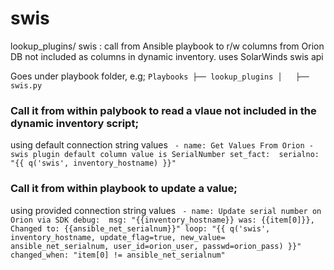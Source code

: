 # swis
lookup_plugins/ swis : call from Ansible playbook to r/w columns from Orion DB not included as columns in dynamic inventory. uses SolarWinds swis api

Goes under playbook folder, e.g;
`Playbooks
├── lookup_plugins
│   ├── swis.py`

### Call it from within palybook to read a vlaue not included in the dynamic inventory script;
using default connection string values
`  - name: Get Values From Orion -swis plugin default column value is SerialNumber
    set_fact: 
      serialno:    "{{ q('swis', inventory_hostname) }}"
`

### Call it from within playbook to update a value;
  using provided connection string values
`  - name: Update serial number on Orion via SDK
    debug: 
      msg: "{{inventory_hostname}} was: {{item[0]}}, Changed to: {{ansible_net_serialnum}}"
    loop: "{{ q('swis', inventory_hostname, update_flag=true, new_value= ansible_net_serialnum, user_id=orion_user, passwd=orion_pass) }}"
    changed_when: "item[0] != ansible_net_serialnum"
`
